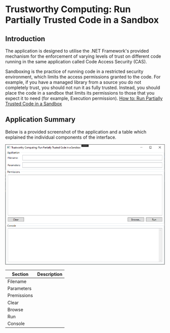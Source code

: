 # Trustworthy Computing: Run Partially Trusted Code in a Sandbox

## Introduction

The application is designed to utilise the .NET Framework's provided mechanism for the enforcement of varying levels of trust on different code running in the same application called Code Access Security (CAS).

Sandboxing is the practice of running code in a restricted security environment, which limits the access permissions granted to the code. For example, if you have a managed library from a source you do not completely trust, you should not run it as fully trusted. Instead, you should place the code in a sandbox that limits its permissions to those that you expect it to need (for example, Execution permission). [How to: Run Partially Trusted Code in a Sandbox](https://docs.microsoft.com/en-us/previous-versions/dotnet/framework/code-access-security/how-to-run-partially-trusted-code-in-a-sandbox)

## Application Summary

Below is a provided screenshot of the application and a table which explained the individual components of the interface.

![Screenshot](ApplicationWindow.png)

| Section       | Description   |
| ------------- |:--------------------------------------------------------------------:|
| Filename      |                                                                      |
| Parameters    |                                                                      |
| Premissions   |                                                                      |
| Clear         |                                                                      |
| Browse        |                                                                      |
| Run           |                                                                      |
| Console       |                                                                      |